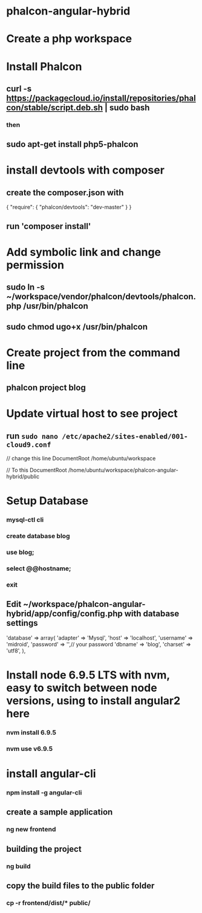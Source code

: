 # phalcon-angular-hybrid

# Create a php workspace

# Install Phalcon
## curl -s https://packagecloud.io/install/repositories/phalcon/stable/script.deb.sh | sudo bash

### then
## sudo apt-get install php5-phalcon

# install devtools with composer
## create the composer.json with

{
    "require": {
        "phalcon/devtools": "dev-master"
    }
}

## run 'composer install'

# Add symbolic link and change permission
## sudo ln -s ~/workspace/vendor/phalcon/devtools/phalcon.php /usr/bin/phalcon

## sudo chmod ugo+x /usr/bin/phalcon

# Create project from the command line
## phalcon project blog

# Update virtual host to see project
## run `sudo nano /etc/apache2/sites-enabled/001-cloud9.conf`

// change this line 
DocumentRoot /home/ubuntu/workspace

// To this
DocumentRoot /home/ubuntu/workspace/phalcon-angular-hybrid/public

# Setup Database
### mysql-ctl cli
### create database blog
### use blog;
### select @@hostname;
### exit

## Edit ~/workspace/phalcon-angular-hybrid/app/config/config.php with database settings
'database' => array(
        'adapter'     => 'Mysql',
        'host'        => 'localhost',
        'username'    => 'midroid',
        'password'    => '',// your password
        'dbname'      => 'blog',
        'charset'     => 'utf8',
    ),
    
# Install node 6.9.5 LTS with nvm, easy to switch between node versions, using to install angular2 here
### nvm install 6.9.5
### nvm use v6.9.5

# install angular-cli 
### npm install -g angular-cli

## create a sample application
### ng new frontend

## building the project
### ng build 
## copy the build files to the public folder
### cp -r frontend/dist/* public/



